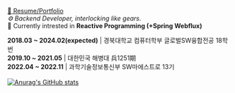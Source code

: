 [📜 Resume/Portfolio](https://linen-seaplane-b39.notion.site/06d4c67b74534087b03bb09274eebcfe)  
*⚙️ Backend Developer, interlocking like gears.*  
🤔 Currently intrested in **Reactive Programming (+Spring Webflux)**

**2018.03 ~ 2024.02(expected)** | 경북대학교 컴퓨터학부 글로벌SW융합전공 18학번  
**2019.10 ~ 2021.05** | 대한민국 해병대 兵1251期  
**2022.04 ~ 2022.11** | 과학기술정보통신부 SW마에스트로 13기  
<br/>
[![Anurag's GitHub stats](https://github-readme-stats.vercel.app/api?username=nsce9806q)](https://github.com/anuraghazra/github-readme-stats)
